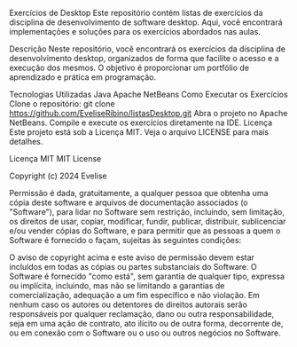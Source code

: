 Exercícios de Desktop
Este repositório contém listas de exercícios da disciplina de desenvolvimento de software desktop. Aqui, você encontrará implementações e soluções para os exercícios abordados nas aulas.

Descrição
Neste repositório, você encontrará os exercícios da disciplina de desenvolvimento desktop, organizados de forma que facilite o acesso e a execução dos mesmos. O objetivo é proporcionar um portfólio de aprendizado e prática em programação.

Tecnologias Utilizadas
Java
Apache NetBeans
Como Executar os Exercícios
Clone o repositório:
git clone https://github.com/EveliseRibino/listasDesktop.git
Abra o projeto no Apache NetBeans. Compile e execute os exercícios diretamente na IDE. Licença Este projeto está sob a Licença MIT. Veja o arquivo LICENSE para mais detalhes.

Licença MIT MIT License

Copyright (c) 2024 Evelise

Permissão é dada, gratuitamente, a qualquer pessoa que obtenha uma cópia deste software e arquivos de documentação associados (o "Software"), para lidar no Software sem restrição, incluindo, sem limitação, os direitos de usar, copiar, modificar, fundir, publicar, distribuir, sublicenciar e/ou vender cópias do Software, e para permitir que as pessoas a quem o Software é fornecido o façam, sujeitas às seguintes condições:

O aviso de copyright acima e este aviso de permissão devem estar incluídos em todas as cópias ou partes substanciais do Software. O Software é fornecido "como está", sem garantia de qualquer tipo, expressa ou implícita, incluindo, mas não se limitando a garantias de comercialização, adequação a um fim específico e não violação. Em nenhum caso os autores ou detentores de direitos autorais serão responsáveis por qualquer reclamação, dano ou outra responsabilidade, seja em uma ação de contrato, ato ilícito ou de outra forma, decorrente de, ou em conexão com o Software ou o uso ou outros negócios no Software.
